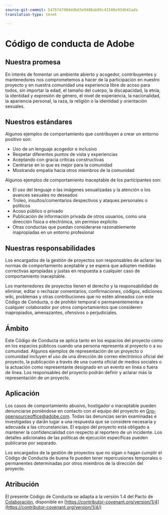 ```yaml
---
source-git-commit: 5476f47904ddbd3e9480ab05c43180e93d642ada
translation-type: tm+mt

---
```

# Código de conducta de Adobe

## Nuestra promesa

En interés de fomentar un ambiente abierto y acogedor, contribuyentes y mantenedores nos comprometemos a hacer de la participación en nuestro proyecto y en nuestra comunidad una experiencia libre de acoso para todos, sin importar la edad, el tamaño del cuerpo, la discapacidad, la etnia, la identidad y expresión de género, el nivel de experiencia, la nacionalidad, la apariencia personal, la raza, la religión o la identidad y orientación sexuales.

## Nuestros estándares

Algunos ejemplos de comportamiento que contribuyen a crear un entorno positivo son:

* Uso de un lenguaje acogedor e inclusivo
* Respetar diferentes puntos de vista y experiencias
* Aceptando con gracia críticas constructivas
* Centrarse en lo que es mejor para la comunidad
* Mostrando empatía hacia otros miembros de la comunidad

Algunos ejemplos de comportamiento inaceptable de los participantes son:

* El uso del lenguaje o las imágenes sexualizadas y la atención o los avances sexuales no deseados
* Troleo, insultos/comentarios despectivos y ataques personales o políticos
* Acoso público o privado
* Publicación de información privada de otros usuarios, como una dirección física o electrónica, sin permiso explícito
* Otras conductas que puedan considerarse razonablemente inapropiadas en un entorno profesional

## Nuestras responsabilidades

Los encargados de la gestión de proyectos son responsables de aclarar las normas de comportamiento aceptable y se espera que adopten medidas correctivas apropiadas y justas en respuesta a cualquier caso de comportamiento inaceptable.

Los mantenedores de proyectos tienen el derecho y la responsabilidad de eliminar, editar o rechazar comentarios, confirmaciones, códigos, ediciones wiki, problemas y otras contribuciones que no estén alineados con este Código de Conducta, o de prohibir temporal o permanentemente a cualquier colaborador por otros comportamientos que consideren inapropiados, amenazantes, ofensivos o perjudiciales.

## Ámbito

Este Código de Conducta se aplica tanto en los espacios del proyecto como en los espacios públicos cuando una persona representa al proyecto o a su comunidad. Algunos ejemplos de representación de un proyecto o comunidad incluyen el uso de una dirección de correo electrónico oficial del proyecto, la publicación a través de una cuenta oficial de medios sociales o la actuación como representante designado en un evento en línea o fuera de línea. Los responsables del proyecto podrán definir y aclarar más la representación de un proyecto.

## Aplicación

Los casos de comportamiento abusivo, hostigador o inaceptable pueden denunciarse poniéndose en contacto con el equipo del proyecto en Grp-opensourceoffice@adobe.com. Todas las denuncias serán examinadas e investigadas y darán lugar a una respuesta que se considere necesaria y adecuada a las circunstancias. El equipo del proyecto está obligado a mantener la confidencialidad con respecto al reportero de un incidente.
Los detalles adicionales de las políticas de ejecución específicas pueden publicarse por separado.

Los encargados de la gestión de proyectos que no sigan o hagan cumplir el Código de Conducta de buena fe pueden tener repercusiones temporales o permanentes determinadas por otros miembros de la dirección del proyecto.

## Atribución

El presente Código de Conducta se adapta a la versión 1.4 del Pacto de [Colaboración](https://contributor-covenant.org), disponible en [https://contributor-covenant.org/version/1/4](https://contributor-covenant.org/version/1/4/)

